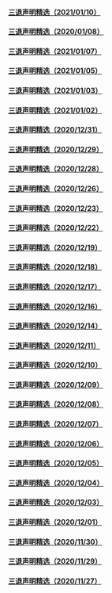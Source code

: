 #### [三退声明精选（2021/01/10）](master/../pages/nf3104/n12679756.md) 
#### [三退声明精选（2020/01/08）](master/../pages/nf3104/n12676924.md) 
#### [三退声明精选（2021/01/07）](master/../pages/nf3104/n12674497.md) 
#### [三退声明精选（2021/01/05）](master/../pages/nf3104/n12669439.md) 
#### [三退声明精选（2021/01/03）](master/../pages/nf3104/n12665064.md) 
#### [三退声明精选（2021/01/02）](master/../pages/nf3104/n12663303.md) 
#### [三退声明精选（2020/12/31）](master/../pages/nf3104/n12658801.md) 
#### [三退声明精选（2020/12/29）](master/../pages/nf3104/n12653320.md) 
#### [三退声明精选（2020/12/28）](master/../pages/nf3104/n12650796.md) 
#### [三退声明精选（2020/12/26）](master/../pages/nf3104/n12647002.md) 
#### [三退声明精选（2020/12/23）](master/../pages/nf3104/n12641663.md) 
#### [三退声明精选（2020/12/22）](master/../pages/nf3104/n12639188.md) 
#### [三退声明精选（2020/12/19）](master/../pages/nf3104/n12632901.md) 
#### [三退声明精选（2020/12/18）](master/../pages/nf3104/n12631492.md) 
#### [三退声明精选（2020/12/17）](master/../pages/nf3104/n12629016.md) 
#### [三退声明精选（2020/12/16）](master/../pages/nf3104/n12626259.md) 
#### [三退声明精选（2020/12/14）](master/../pages/nf3104/n12621234.md) 
#### [三退声明精选（2020/12/11）](master/../pages/nf3104/n12614689.md) 
#### [三退声明精选（2020/12/10）](master/../pages/nf3104/n12612309.md) 
#### [三退声明精选（2020/12/09）](master/../pages/nf3104/n12609622.md) 
#### [三退声明精选（2020/12/08）](master/../pages/nf3104/n12605176.md) 
#### [三退声明精选（2020/12/07）](master/../pages/nf3104/n12603222.md) 
#### [三退声明精选（2020/12/06）](master/../pages/nf3104/n12600239.md) 
#### [三退声明精选（2020/12/05）](master/../pages/nf3104/n12598598.md) 
#### [三退声明精选（2020/12/04）](master/../pages/nf3104/n12597307.md) 
#### [三退声明精选（2020/12/03）](master/../pages/nf3104/n12595046.md) 
#### [三退声明精选（2020/12/01）](master/../pages/nf3104/n12589397.md) 
#### [三退声明精选（2020/11/30）](master/../pages/nf3104/n12587171.md) 
#### [三退声明精选（2020/11/29）](master/../pages/nf3104/n12584236.md) 
#### [三退声明精选（2020/11/27）](master/../pages/nf3104/n12580931.md) 
